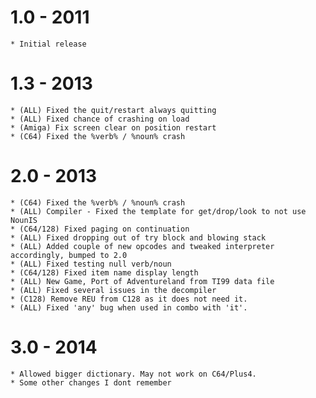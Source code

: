 # 1.0 - 2011
    * Initial release

# 1.3 - 2013
    * (ALL) Fixed the quit/restart always quitting
    * (ALL) Fixed chance of crashing on load
    * (Amiga) Fix screen clear on position restart
    * (C64) Fixed the %verb% / %noun% crash

# 2.0 - 2013
    * (C64) Fixed the %verb% / %noun% crash
    * (ALL) Compiler - Fixed the template for get/drop/look to not use NounIS
    * (C64/128) Fixed paging on continuation
    * (ALL) Fixed dropping out of try block and blowing stack
    * (ALL) Added couple of new opcodes and tweaked interpreter accordingly, bumped to 2.0
    * (ALL) Fixed testing null verb/noun
    * (C64/128) Fixed item name display length
    * (ALL) New Game, Port of Adventureland from TI99 data file
    * (ALL) Fixed several issues in the decompiler
    * (C128) Remove REU from C128 as it does not need it.
    * (ALL) Fixed 'any' bug when used in combo with 'it'.

# 3.0 - 2014
    * Allowed bigger dictionary. May not work on C64/Plus4.
    * Some other changes I dont remember


